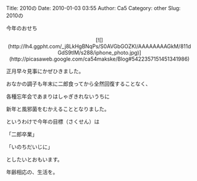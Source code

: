 Title: 2010の
Date: 2010-01-03 03:55
Author: Ca5
Category: other
Slug: 2010の

今年のおせち  

<p>
<center>
[![](http://lh4.ggpht.com/_j8LkHgBNqPs/S0AVGbGOZKI/AAAAAAAAGkM/811dGdS9tlM/s288/iphone_photo.jpg)](http://picasaweb.google.com/ca54makske/Blog#5422357151451341986)

</center>
  
正月早々見事にかぜひきました。  
  
  
  
おなかの調子も年末に二郎食ってから全然回復することなく、  
  
各種忘年会であまりはしゃぎきれないうちに  
  
新年と風邪菌をむかえることとなりました。  
  
  
  
というわけで今年の目標（さくせん）は  
  
  
  
「二郎卒業」  
  
「いのちだいじに」  
  
  
  
としたいとおもいます。  
  
  
  
  
  
年齢相応の、生活を。  

</p>


